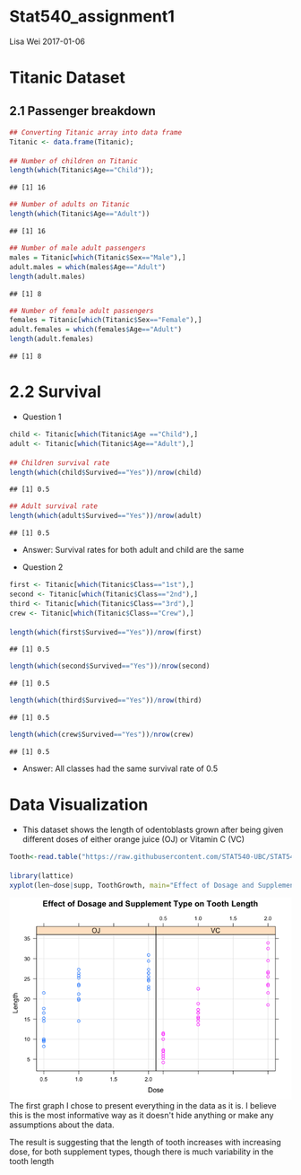Stat540\_assignment1
================
Lisa Wei
2017-01-06

Titanic Dataset
===============

2.1 Passenger breakdown
-----------------------

``` r
## Converting Titanic array into data frame
Titanic <- data.frame(Titanic);

## Number of children on Titanic
length(which(Titanic$Age=="Child"));
```

    ## [1] 16

``` r
## Number of adults on Titanic
length(which(Titanic$Age=="Adult"))
```

    ## [1] 16

``` r
## Number of male adult passengers
males = Titanic[which(Titanic$Sex=="Male"),]
adult.males = which(males$Age=="Adult")
length(adult.males)
```

    ## [1] 8

``` r
## Number of female adult passengers
females = Titanic[which(Titanic$Sex=="Female"),]
adult.females = which(females$Age=="Adult")
length(adult.females)
```

    ## [1] 8

2.2 Survival
============

-   Question 1

``` r
child <- Titanic[which(Titanic$Age =="Child"),]
adult <- Titanic[which(Titanic$Age=="Adult"),]

## Children survival rate 
length(which(child$Survived=="Yes"))/nrow(child)
```

    ## [1] 0.5

``` r
## Adult survival rate
length(which(adult$Survived=="Yes"))/nrow(adult)
```

    ## [1] 0.5

-   Answer: Survival rates for both adult and child are the same

-   Question 2

``` r
first <- Titanic[which(Titanic$Class=="1st"),]
second <- Titanic[which(Titanic$Class=="2nd"),]
third <- Titanic[which(Titanic$Class=="3rd"),]
crew <- Titanic[which(Titanic$Class=="Crew"),]

length(which(first$Survived=="Yes"))/nrow(first)
```

    ## [1] 0.5

``` r
length(which(second$Survived=="Yes"))/nrow(second)
```

    ## [1] 0.5

``` r
length(which(third$Survived=="Yes"))/nrow(third)
```

    ## [1] 0.5

``` r
length(which(crew$Survived=="Yes"))/nrow(crew)
```

    ## [1] 0.5

-   Answer: All classes had the same survival rate of 0.5

Data Visualization
==================

-   This dataset shows the length of odentoblasts grown after being given different doses of either orange juice (OJ) or Vitamin C (VC)

``` r
Tooth<-read.table("https://raw.githubusercontent.com/STAT540-UBC/STAT540-UBC.github.io/master/homework/practice_assignment/guinea_pigs_tooth_growth.txt")

library(lattice)
xyplot(len~dose|supp, ToothGrowth, main="Effect of Dosage and Supplement Type on Tooth Length", group=supp, grid=TRUE,ylab="Length", xlab="Dose")
```

![](assignment1_draft_files/figure-markdown_github/toothgrowth-1.png) The first graph I chose to present everything in the data as it is. I believe this is the most informative way as it doesn't hide anything or make any assumptions about the data.

The result is suggesting that the length of tooth increases with increasing dose, for both supplement types, though there is much variability in the tooth length
